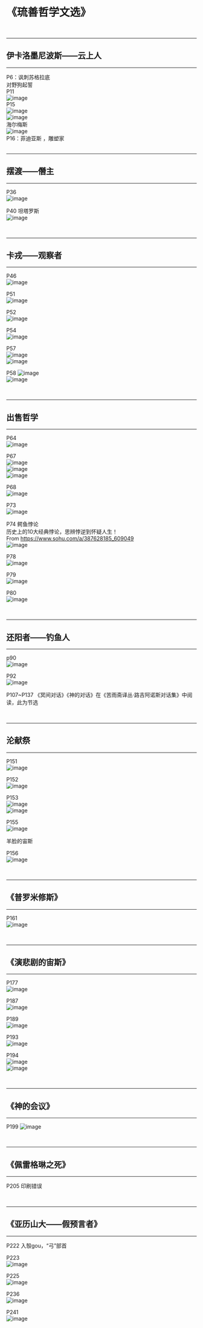# 《琉善哲学文选》
&nbsp;
***
## 伊卡洛墨尼波斯——云上人
***
P6：讽刺苏格拉底    
    对野狗起誓  
P11  
![image](https://user-images.githubusercontent.com/84896436/149871287-90a5c1ac-f06f-4f9b-ad4b-79284c64b0eb.png)  
P15  
![image](https://user-images.githubusercontent.com/84896436/149871303-1f75202f-6a59-4401-acdb-269adf9d8204.png)  
![image](https://user-images.githubusercontent.com/84896436/149871315-3c7efbc0-8485-4196-8336-0f9e0990bc55.png)  
海尔梅斯  
![image](https://user-images.githubusercontent.com/84896436/149871363-a7e7f916-99db-4c38-aa67-5623aae31d93.png)  
P16：菲迪亚斯  ，雕塑家    
&nbsp;
***
## 摆渡——僭主
***
P36  
![image](https://user-images.githubusercontent.com/84896436/149871516-f050fb64-6e07-441f-8a25-c9005ac8f8e5.png)

P40 坦塔罗斯   
![image](https://user-images.githubusercontent.com/84896436/149871646-a0afa037-16d4-4c1b-8dcf-701f499a55e8.png)

&nbsp;
***
## 卡戎——观察者
***
P46  
![image](https://user-images.githubusercontent.com/84896436/149871674-8888cd0b-7971-41d3-9ea0-88d65d87b7cd.png)  

P51  
![image](https://user-images.githubusercontent.com/84896436/149871690-f4624112-34f2-456a-b45f-78f6489f0059.png)  

P52  
![image](https://user-images.githubusercontent.com/84896436/149871720-813928fd-9af1-404c-8478-57f5339b444e.png)  

P54  
![image](https://user-images.githubusercontent.com/84896436/149871748-3d76416a-e6d0-48c0-89c1-244dbf756046.png)  

P57  
![image](https://user-images.githubusercontent.com/84896436/149871771-e89879aa-5478-4c32-b4aa-67f2592fc13f.png)  
![image](https://user-images.githubusercontent.com/84896436/149871800-0c244d09-30f5-4178-9ac2-286b16dcfa17.png)  

P58
![image](https://user-images.githubusercontent.com/84896436/149871830-6f3c8c69-5098-4bbc-8ac5-3322962db9df.png)  
![image](https://user-images.githubusercontent.com/84896436/149883826-34b068af-4d05-4b88-96e9-933ecdcbe84c.png)

&nbsp;
***
## 出售哲学
***
P64  
![image](https://user-images.githubusercontent.com/84896436/149885330-9f851a30-ea75-4595-ad78-fe4ddf6bf2cd.png)  

P67  
![image](https://user-images.githubusercontent.com/84896436/149885389-ce0cf54e-26c6-42df-9f50-99dc8e6945f2.png)  
![image](https://user-images.githubusercontent.com/84896436/149885415-e370f335-1faa-4b1b-98d6-e5cffc41595f.png)  
![image](https://user-images.githubusercontent.com/84896436/149885452-635534cf-cbd8-448b-afc0-9fc8f9062a64.png)  

P68    
![image](https://user-images.githubusercontent.com/84896436/149885493-e30d3d85-0b75-45b6-b347-3407c2634b9a.png)

P73  
![image](https://user-images.githubusercontent.com/84896436/149885837-96f26625-8889-48dd-9d03-0b3be806e0a8.png)

P74
鳄鱼悖论  
历史上的10大经典悖论，思辨悖逆到怀疑人生！  
From <https://www.sohu.com/a/387628185_609049>   
![image](https://user-images.githubusercontent.com/84896436/149885895-2d41269a-0a32-4132-8468-a95406abd0ea.png)  

P78  
![image](https://user-images.githubusercontent.com/84896436/149885939-f9cd9e3a-b51b-4e30-8d69-60588e4cb370.png)  

P79  
![image](https://user-images.githubusercontent.com/84896436/149885982-e3ad2826-05ce-4f1b-b7d3-3e59f7f4b1fa.png)  

P80  
![image](https://user-images.githubusercontent.com/84896436/149886024-66ba4c0b-e63d-4ca3-bb74-cd1dd45e0ca9.png)  

&nbsp;
***
## 还阳者——钓鱼人
***
p90  
![image](https://user-images.githubusercontent.com/84896436/149886089-fbbfed0c-a7a7-4c68-8278-b29ad93df40b.png)  

P92  
![image](https://user-images.githubusercontent.com/84896436/149886506-1f804170-cda7-49b9-9a97-50aa015c1929.png)  

P107~P137 《冥间对话》《神的对话》在《苦雨斋译丛·路吉阿诺斯对话集》中阅读，此为节选  

&nbsp;
***
## 沦献祭
***
P151  
![image](https://user-images.githubusercontent.com/84896436/149886548-5a91989b-993d-4237-a617-424d9d265eb2.png)

P152  
![image](https://user-images.githubusercontent.com/84896436/149886583-50c54c32-48ec-41cc-bb7a-523728050814.png)

P153  
![image](https://user-images.githubusercontent.com/84896436/149886619-3ebc87fd-9f8e-4469-bc61-50f16aa9e8a3.png)  
![image](https://user-images.githubusercontent.com/84896436/149886655-295ab4b8-ea54-4fb9-b1ab-ed145ada5ab2.png)

P155  
![image](https://user-images.githubusercontent.com/84896436/149886681-9513de58-7e5a-4f96-9e2c-b50a772eb802.png)  

羊脸的宙斯  

P156  
![image](https://user-images.githubusercontent.com/84896436/149886725-1acb3973-f5f3-41b6-84ea-1fc6e0517e05.png)

&nbsp;
***
## 《普罗米修斯》
***
P161  
![image](https://user-images.githubusercontent.com/84896436/149886875-1f3c4a62-05e1-4e0b-a870-2ee666cf9354.png)

&nbsp;
***
## 《演悲剧的宙斯》
***
P177  
![image](https://user-images.githubusercontent.com/84896436/149886906-0f815895-ecc7-43e8-8db2-15c287a18c56.png)

P187  
![image](https://user-images.githubusercontent.com/84896436/149886942-9181954a-2f19-48d3-b102-0ee413b0cfe3.png)

P189  
![image](https://user-images.githubusercontent.com/84896436/149886981-df195649-4bd2-4eba-ae44-6e69537d876e.png)

P193  
![image](https://user-images.githubusercontent.com/84896436/149887001-d8a30706-ec97-43cb-a1f3-82d4186fbf83.png)

P194  
![image](https://user-images.githubusercontent.com/84896436/149887043-98b8a1b9-9e67-45eb-bd57-8f8d8f49a8f1.png)  
![image](https://user-images.githubusercontent.com/84896436/149887082-26bd9249-4184-4e2b-9f31-33935d9b2db1.png)

&nbsp;
***
## 《神的会议》
***
P199
![image](https://user-images.githubusercontent.com/84896436/149887490-f4e1ac4e-d689-4a54-a092-462690961220.png)  

&nbsp;
***
## 《佩雷格琳之死》
***
P205 印刷错误  

&nbsp;
***
## 《亚历山大——假预言者》
***
P222  入彀gou，“弓”部首 

P223  
![image](https://user-images.githubusercontent.com/84896436/149887628-39c538e7-f5b7-4332-af21-9133f156f3f2.png)

P225  
![image](https://user-images.githubusercontent.com/84896436/149887647-4317248a-238a-46a3-991d-5834957a4a9c.png)

P236  
![image](https://user-images.githubusercontent.com/84896436/149887666-7dc4f268-841c-4aaa-95f7-50128c2f5bd9.png)   

P241  
![image](https://user-images.githubusercontent.com/84896436/149887744-bd7da0ab-f5b1-4fc7-8096-337f13e623c3.png)

